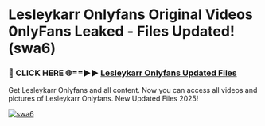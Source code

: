 # Lesleykarr Onlyfans Original Videos 0nlyFans Leaked - Files Updated! (swa6)

<h3>🔴 CLICK HERE 🌐==►► <a href="https://tinyurl.com/2wckxsce" rel="nofollow">Lesleykarr Onlyfans Updated Files</a></h3>

Get Lesleykarr Onlyfans and all content. Now you can access all videos and pictures of Lesleykarr Onlyfans. New Updated Files 2025!

[![swa6](https://i.imgur.com/AFduVYN.gif)](https://tinyurl.com/2wckxsce)
